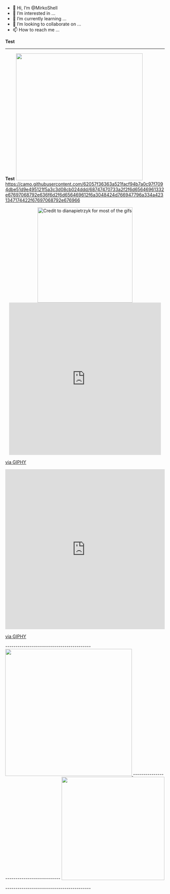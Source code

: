 - 👋 Hi, I’m @MirkoShell
- 👀 I’m interested in ...
- 🌱 I’m currently learning ...
- 💞️ I’m looking to collaborate on ...
- 📫 How to reach me ...

<!---
MirkoShell/MirkoShell is a ✨ special ✨ repository because its `README.md` (this file) appears on your GitHub profile.
You can click the Preview link to take a look at your changes.
--->
**Test**


------------------------------------------

**Test**
<a target="_blank" rel="noopener noreferrer nofollow" href="https://camo.githubusercontent.com/84dd01b08ad6f9b8a9f03872754909b0fb9deaa22ea2ddc9215872f1c75be6a4/68747470733a2f2f6769746875622d726561646d652d73746174732e76657263656c2e6170702f6170693f757365726e616d653d476964656f6e576f6c66652673686f775f69636f6e733d7472756526686964655f626f726465723d7472756526636f756e745f707269766174653d74727565267468656d653d746f6b796f6e6967687426696e636c7564655f616c6c5f636f6d6d6974733d74727565">
<img src="[https://camo.githubusercontent.com/84dd01b08ad6f9b8a9f03872754909b0fb9deaa22ea2ddc9215872f1c75be6a4/68747470733a2f2f6769746875622d726561646d652d73746174732e76657263656c2e6170702f6170693f757365726e616d653d476964656f6e576f6c66652673686f775f69636f6e733d7472756526686964655f626f726465723d7472756526636f756e745f707269766174653d74727565267468656d653d746f6b796f6e6967687426696e636c7564655f616c6c5f636f6d6d6974733d74727565](https://giphy.com/embed/l4Jz7wdgfqYdSPOcE)" width="400" data-canonical-src="https://github-readme-stats.vercel.app/api?username=MirkoShell&amp;show_icons=true&amp;hide_border=true&amp;count_private=true&amp;theme=tokyonight&amp;include_all_commits=true" style="max-width: 100%;">
</a>
https://camo.githubusercontent.com/62057f36363a521facf94b7a0c97f7094dbe51d9e495121f5a3c3d08cb024ddd/68747470733a2f2f6d65646961332e67697068792e636f6d2f6d656469612f6a3048424d766947796a334a4231347174422f67697068792e676966

<p align="center" dir="auto">
<a href="https://federlechner.com" rel="follow">
<img src="https://giphy.com/embed/l4Jz7wdgfqYdSPOcE" width="300" title="Credit to dianapietrzyk for most of the gifs" data-animated-image="" data-canonical-src="https://giphy.com/embed/l4Jz7wdgfqYdSPOcE" style="max-width: 100%;"> <br>
</a>
  
  
  <iframe src="https://giphy.com/embed/l4Jz7wdgfqYdSPOcE" width="480" height="480" frameBorder="0" class="giphy-embed" allowFullScreen></iframe><p><a href="https://giphy.com/gifs/game-lol-vintage-l4Jz7wdgfqYdSPOcE">via GIPHY</a></p>
  <div style="width:100%;height:0;padding-bottom:100%;position:relative;"><iframe src="https://giphy.com/embed/l4Jz7wdgfqYdSPOcE" width="100%" height="100%" style="position:absolute" frameBorder="0" class="giphy-embed" allowFullScreen></iframe></div><p><a href="https://giphy.com/gifs/game-lol-vintage-l4Jz7wdgfqYdSPOcE">via GIPHY</a></p>
------------------------------------------
<a target="_blank" rel="noopener noreferrer nofollow" href="https://camo.githubusercontent.com/84dd01b08ad6f9b8a9f03872754909b0fb9deaa22ea2ddc9215872f1c75be6a4/68747470733a2f2f6769746875622d726561646d652d73746174732e76657263656c2e6170702f6170693f757365726e616d653d476964656f6e576f6c66652673686f775f69636f6e733d7472756526686964655f626f726465723d7472756526636f756e745f707269766174653d74727565267468656d653d746f6b796f6e6967687426696e636c7564655f616c6c5f636f6d6d6974733d74727565">
<img src="https://camo.githubusercontent.com/84dd01b08ad6f9b8a9f03872754909b0fb9deaa22ea2ddc9215872f1c75be6a4/68747470733a2f2f6769746875622d726561646d652d73746174732e76657263656c2e6170702f6170693f757365726e616d653d476964656f6e576f6c66652673686f775f69636f6e733d7472756526686964655f626f726465723d7472756526636f756e745f707269766174653d74727565267468656d653d746f6b796f6e6967687426696e636c7564655f616c6c5f636f6d6d6974733d74727565" width="400" data-canonical-src="https://github-readme-stats.vercel.app/api?username=MirkoShell&amp;show_icons=true&amp;hide_border=true&amp;count_private=true&amp;theme=tokyonight&amp;include_all_commits=true" style="max-width: 100%;">
</a>
------------------------------------------
<a target="_blank" rel="noopener noreferrer nofollow" href="https://camo.githubusercontent.com/33e196d6abd5cd5afaac5ed55ffc7bf0eb07863cee771c7c1123a1d7e1449c4c/68747470733a2f2f6769746875622d726561646d652d73746174732e76657263656c2e6170702f6170692f746f702d6c616e67732f3f757365726e616d653d476964656f6e576f6c6665266c61796f75743d636f6d70616374267468656d653d746f6b796f6e6967687426686964655f626f726465723d74727565">
<img src="https://camo.githubusercontent.com/33e196d6abd5cd5afaac5ed55ffc7bf0eb07863cee771c7c1123a1d7e1449c4c/68747470733a2f2f6769746875622d726561646d652d73746174732e76657263656c2e6170702f6170692f746f702d6c616e67732f3f757365726e616d653d476964656f6e576f6c6665266c61796f75743d636f6d70616374267468656d653d746f6b796f6e6967687426686964655f626f726465723d74727565" width="325" data-canonical-src="https://github-readme-stats.vercel.app/api/top-langs/?username=MirkoShell&amp;layout=compact&amp;theme=tokyonight&amp;hide_border=true" style="max-width: 100%;">
</a> 
<br>
</p>
------------------------------------------
